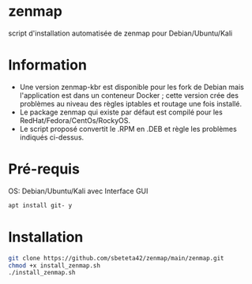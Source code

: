 # zenmap
script d'installation automatisée de zenmap pour Debian/Ubuntu/Kali

# Information
- Une version zenmap-kbr est disponible pour les fork de Debian mais l'application est dans un conteneur Docker ; cette version crée des problèmes au niveau des règles iptables et routage une fois installé.
- Le package zenmap qui existe par défaut est compilé pour les RedHat/Fedora/CentOs/RockyOS.
- Le script proposé convertit le .RPM en .DEB et règle les problèmes indiqués ci-dessus.

# Pré-requis
OS: Debian/Ubuntu/Kali avec Interface GUI
```bash
apt install git- y
```
# Installation
```bash
git clone https://github.com/sbeteta42/zenmap/main/zenmap.git
chmod +x install_zenmap.sh
./install_zenmap.sh
```

